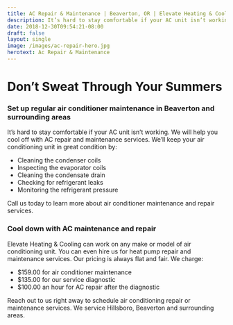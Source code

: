 ```yaml
---
title: AC Repair & Maintenance | Beaverton, OR | Elevate Heating & Cooling, LLC
description: It’s hard to stay comfortable if your AC unit isn’t working. We will help you cool off with AC repair and maintenance services. Contact us today!
date: 2018-12-30T09:54:21-08:00
draft: false
layout: single
image: /images/ac-repair-hero.jpg
herotext: Ac Repair & Maintenance
---
```


# Don’t Sweat Through Your Summers

### Set up regular air conditioner maintenance in Beaverton and surrounding areas

It’s hard to stay comfortable if your AC unit isn’t working. We will help you cool off with AC repair and maintenance services. We’ll keep your air conditioning unit in great condition by:

- Cleaning the condenser coils
- Inspecting the evaporator coils
- Cleaning the condensate drain
- Checking for refrigerant leaks
- Monitoring the refrigerant pressure

Call us today to learn more about air conditioner maintenance and repair services.

### Cool down with AC maintenance and repair

Elevate Heating & Cooling can work on any make or model of air conditioning unit. You can even hire us for heat pump repair and maintenance services. Our pricing is always flat and fair. We charge:

- $159.00 for air conditioner maintenance
- $135.00 for our service diagnostic
- $100.00 an hour for AC repair after the diagnostic

Reach out to us right away to schedule air conditioning repair or maintenance services. We service Hillsboro, Beaverton and surrounding areas.